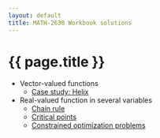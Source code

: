 ```yaml
---
layout: default
title: MATH-2630 Workbook solutions
---
```


# {{ page.title }}

- Vector-valued functions
    - [Case study: Helix](helix.html)
- Real-valued function in several variables
    - [Chain rule](chainrule.html)
    - [Critical points](criticalpoints.html)
    - [Constrained optimization problems](lagrangemultipliers.html)
 